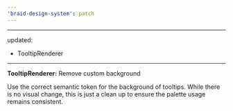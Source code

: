 ```yaml
---
'braid-design-system': patch
---
```


---
updated:
  - TooltipRenderer
---

**TooltipRenderer:** Remove custom background

Use the correct semantic token for the background of tooltips.
While there is no visual change, this is just a clean up to ensure the palette usage remains consistent.
